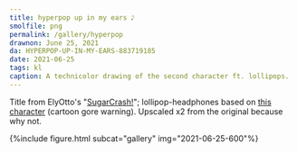 ```yaml
---
title: hyperpop up in my ears 𝅘𝅥𝅮
smolfile: png
permalink: /gallery/hyperpop
drawnon: June 25, 2021
da: HYPERPOP-UP-IN-MY-EARS-883719185
date: 2021-06-25
tags: kl
caption: A technicolor drawing of the second character ft. lollipops.
---
```

Title from ElyOtto's "<a href="https://www.youtube.com/watch?v=BfV4ZDgumTQ" class="ext">SugarCrash!</a>"; lollipop-headphones based on <a href="https://happytreefriends.fandom.com/wiki/Nutty" class="ext">this character</a> (cartoon gore warning). Upscaled x2 from the original because why not.

{%include figure.html subcat="gallery" img="2021-06-25-600"%}